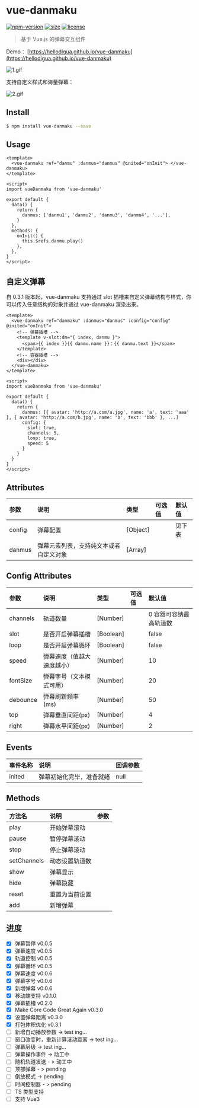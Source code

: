 # vue-danmaku

[![npm-version](https://img.shields.io/npm/v/vue-danmaku.svg)](https://www.npmjs.com/package/vue-danmaku)
[![size](https://img.shields.io/badge/minifiedsize-14kB-blue.svg)](https://www.npmjs.com/package/vue-danmaku)
[![license](https://img.shields.io/npm/l/express.svg)]()

> 基于 Vue.js 的弹幕交互组件

Demo： [https://hellodigua.github.io/vue-danmaku](https://hellodigua.github.io/vue-danmaku)

![1.gif](https://i.loli.net/2021/01/18/AhqP2nZBtLg9uwl.gif)

支持自定义样式和海量弹幕：

![2.gif](https://i.loli.net/2021/01/18/Rn3rHJeoAEsbiwZ.gif)

## Install

```bash
$ npm install vue-danmaku --save
```

## Usage

```vue
<template>
  <vue-danmaku ref="danmu" :danmus="danmus" @inited="onInit"> </vue-danmaku>
</template>

<script>
import vueDanmaku from 'vue-danmaku'

export default {
  data() {
    return {
      danmus: ['danmu1', 'danmu2', 'danmu3', 'danmu4', '...'],
    }
  },
  methods: {
    onInit() {
      this.$refs.danmu.play()
    },
  },
}
</script>
```

## 自定义弹幕

自 0.3.1 版本起，vue-danmaku 支持通过 slot 插槽来自定义弹幕结构与样式，你可以传入任意结构的对象并通过 vue-danmaku 渲染出来。

```vue
<template>
  <vue-danmaku ref="danmaku" :danmus="danmus" :config="config" @inited="onInit">
    <!-- 弹幕插槽 -->
    <template v-slot:dm="{ index, danmu }">
      <span>{{ index }}{{ danmu.name }}：{{ danmu.text }}</span>
    </template>
    <!-- 容器插槽 -->
    <div></div>
  </vue-danmaku>
</template>

<script>
import vueDanmaku from 'vue-danmaku'

export default {
  data() {
    return {
      danmus: [{ avatar: 'http://a.com/a.jpg', name: 'a', text: 'aaa' }, { avatar: 'http://a.com/b.jpg', name: 'b', text: 'bbb' }, ...]
      config: {
        slot: true,
        channels: 5,
        loop: true,
        speed: 5
      }
    }
  }
}
</script>
```

## Attributes

| 参数   | 说明                                   | 类型     | 可选值 | 默认值 |
| :----- | :------------------------------------- | :------- | :----- | :----- |
| config | 弹幕配置                               | [Object] |        | 见下表 |
| danmus | 弹幕元素列表，支持纯文本或者自定义对象 | [Array]  |        |        |

## Config Attributes

| 参数     | 说明                       | 类型      | 可选值 | 默认值                 |
| :------- | :------------------------- | :-------- | :----- | :--------------------- |
| channels | 轨道数量                   | [Number]  |        | 0 容器可容纳最高轨道数 |
| slot     | 是否开启弹幕插槽           | [Boolean] |        | false                  |
| loop     | 是否开启弹幕循环           | [Boolean] |        | false                  |
| speed    | 弹幕速度（值越大速度越小） | [Number]  |        | 10                     |
| fontSize | 弹幕字号（文本模式可用）   | [Number]  |        | 20                     |
| debounce | 弹幕刷新频率(ms)           | [Number]  |        | 50                     |
| top      | 弹幕垂直间距(px)           | [Number]  |        | 4                      |
| right    | 弹幕水平间距(px)           | [Number]  |        | 2                      |

## Events

| 事件名称 | 说明                     | 回调参数 |
| :------- | :----------------------- | :------- |
| inited   | 弹幕初始化完毕，准备就绪 | null     |

## Methods

| 方法名      | 说明           | 参数 |
| :---------- | :------------- | :--- |
| play        | 开始弹幕滚动   |      |
| pause       | 暂停弹幕滚动   |      |
| stop        | 停止弹幕滚动   |      |
| setChannels | 动态设置轨道数 |      |
| show        | 弹幕显示       |      |
| hide        | 弹幕隐藏       |      |
| reset       | 重置为当前设置 |      |
| add         | 新增弹幕       |      |

## 进度

- [x] 弹幕暂停 v0.0.5
- [x] 弹幕速度 v0.0.5
- [x] 轨道控制 v0.0.5
- [x] 弹幕循环 v0.0.5
- [x] 弹幕速度 v0.0.6
- [x] 弹幕字号 v0.0.6
- [x] 新增弹幕 v0.0.6
- [x] 移动端支持 v0.1.0
- [x] 弹幕插槽 v0.2.0
- [x] Make Core Code Great Again v0.3.0
- [x] 设置弹幕距离 v0.3.0
- [x] 打包体积优化 v0.3.1
- [ ] 新增自动播放参数 -> test ing...
- [ ] 窗口改变时，重新计算滚动距离 -> test ing...
- [ ] 弹幕层级 -> test ing...
- [ ] 弹幕操作事件 -> 动工中
- [ ] 随机轨道发送 - > 动工中
- [ ] 顶部弹幕 - > pending
- [ ] 倒放模式 -> pending
- [ ] 时间控制器 - > pending
- [ ] TS 类型支持
- [ ] 支持 Vue3
